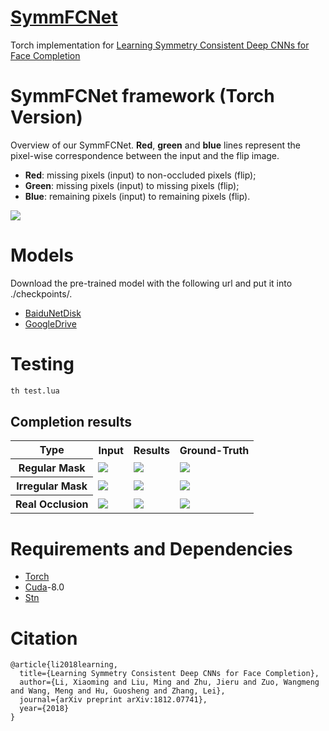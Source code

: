# [SymmFCNet](#)
 Torch implementation for [Learning Symmetry Consistent Deep CNNs for Face Completion](https://arxiv.org/abs/1812.07741)
 
 
# SymmFCNet framework (Torch Version)
Overview of our SymmFCNet. <B>Red</B>, <B>green</B> and <B>blue</B> lines represent the pixel-wise correspondence between the input and the flip image. 
- <B>Red</B>: missing pixels (input) to non-occluded pixels (flip); 
- <B>Green</B>: missing pixels (input) to missing pixels (flip); 
- <B>Blue</B>: remaining pixels (input) to remaining pixels (flip).

<img src="./Imgs/Pipeline/SymmFCNet.png">

# Models
Download the pre-trained model with the following url and put it into ./checkpoints/.
- [BaiduNetDisk](https://pan.baidu.com/s/1V3DglQr6Wx8idMgYUQBhuw)
- [GoogleDrive](https://drive.google.com/open?id=1uSjcNHvcI_mcbei_oOhs8cnDqpuw6Gnh)

# Testing

```bash
th test.lua
```
## Completion results
 <table  style="float:center" width=90%>
 <tr>
  <th><B>Type</B></th><th><B>Input</B></th><th><B>Results</B></th><th><B>Ground-Truth</B></th>
 </tr>
 <tr>
  <th>
   <B>Regular Mask</B>
  </th>
  <td>
  <img src='./Imgs/Images/10_i.png'>
  </td>
  <td>
   <img src='./Imgs/Images/10_o.png'>
  </td>
  <td>
   <img src='./Imgs/Images/10_g.png'>
  </td>
 </tr>
 <tr>
  <th>
   <B>Irregular Mask</B>
  </th>
  <td>
  <img src='./Imgs/Images/3_i.png'>
  </td>
  <td>
   <img src='./Imgs/Images/3_o.png'>
  </td>
  <td>
   <img src='./Imgs/Images/3_g.png'>
  </td>
 </tr>
 <tr>
  <th>
   <B>Real Occlusion</B>
  </th>
  <td>
  <img src='./Imgs/Images/6_i.png'>
  </td>
  <td>
   <img src='./Imgs/Images/6_o.png'>
  </td>
  <td>
   <img src='./Imgs/Images/6_g.png'>
  </td>
 </tr>
 
  
 </table>
 
# Requirements and Dependencies

- [Torch](https://github.com/torch/distro)
- [Cuda](https://developer.nvidia.com/cuda-toolkit-archive)-8.0
- [Stn](https://github.com/qassemoquab/stnbhwd)

# Citation

```
@article{li2018learning,
  title={Learning Symmetry Consistent Deep CNNs for Face Completion},
  author={Li, Xiaoming and Liu, Ming and Zhu, Jieru and Zuo, Wangmeng and Wang, Meng and Hu, Guosheng and Zhang, Lei},
  journal={arXiv preprint arXiv:1812.07741},
  year={2018}
}

```
